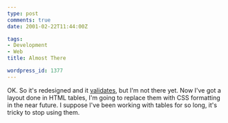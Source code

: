 ```yaml
---
type: post
comments: true
date: 2001-02-22T11:44:00Z

tags:
- Development
- Web
title: Almost There

wordpress_id: 1377
---
```


OK. So it's redesigned and it [validates](http://validator.w3.org/check/referer), but I'm not there yet. Now I've got a layout done in HTML tables, I'm going to replace them with CSS formatting in the near future. I suppose I've been working with tables for so long, it's tricky to stop using them. 
